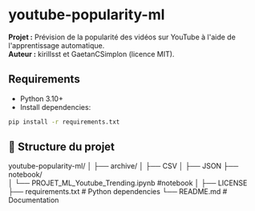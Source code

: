 # youtube-popularity-ml

**Projet :** Prévision de la popularité des vidéos sur YouTube à l'aide de l'apprentissage automatique.  
**Auteur :** kirillsst et GaetanCSimplon (licence MIT).

## Requirements
* Python 3.10+
* Install dependencies:
```bash
pip install -r requirements.txt
```

## 📂 Structure du projet

youtube-popularity-ml/
│
├── archive/
│   ├── CSV
│   ├── JSON
├── notebook/        
│   └── PROJET_ML_Youtube_Trending.ipynb  #notebook
│
├── LICENSE          
├── requirements.txt             # Python dependencies
└── README.md                    # Documentation
```